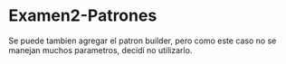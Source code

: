 # Examen2-Patrones
Se puede tambien agregar el patron builder, pero como este caso no se manejan muchos parametros, decidí no utilizarlo.
